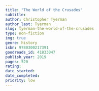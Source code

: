 ```yaml
---
title: "The World of the Crusades"
subtitle: 
author: Christopher Tyerman
author_last: Tyerman
slug: tyerman-the-world-of-the-crusades
type: non-fiction
img: true
genre: history
isbn: 9780300217391
goodreads_id: 41833047
publish_year: 2019
pages: 520
rating: 
date_started:
date_completed:
priority: low
---
```

